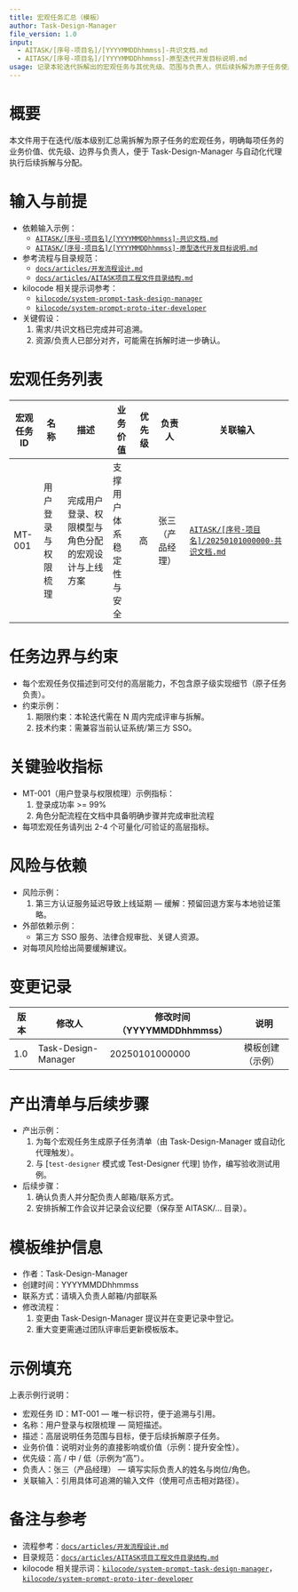 ```yaml
---
title: 宏观任务汇总（模板）
author: Task-Design-Manager
file_version: 1.0
input:
  - AITASK/[序号-项目名]/[YYYYMMDDhhmmss]-共识文档.md
  - AITASK/[序号-项目名]/[YYYYMMDDhhmmss]-原型迭代开发目标说明.md
usage: 记录本轮迭代拆解出的宏观任务与其优先级、范围与负责人，供后续拆解为原子任务使用
---
```


<!-- 用途：快速理解宏观任务汇总目的 -->
# 概要
本文件用于在迭代/版本级别汇总需拆解为原子任务的宏观任务，明确每项任务的业务价值、优先级、边界与负责人，便于 Task-Design-Manager 与自动化代理执行后续拆解与分配。

<!-- 用途：列出依赖的输入文档与关键假设 -->
# 输入与前提
- 依赖输入示例：
  - [`AITASK/[序号-项目名]/[YYYYMMDDhhmmss]-共识文档.md`](AITASK/[序号-项目名]/20250101000000-共识文档.md:1)
  - [`AITASK/[序号-项目名]/[YYYYMMDDhhmmss]-原型迭代开发目标说明.md`](AITASK/[序号-项目名]/20250101000000-原型迭代开发目标说明.md:1)
- 参考流程与目录规范：
  - [`docs/articles/开发流程设计.md`](docs/articles/开发流程设计.md:1)
  - [`docs/articles/AITASK项目工程文件目录结构.md`](docs/articles/AITASK项目工程文件目录结构.md:1)
- kilocode 相关提示词参考：
  - [`kilocode/system-prompt-task-design-manager`](kilocode/system-prompt-task-design-manager:1)
  - [`kilocode/system-prompt-proto-iter-developer`](kilocode/system-prompt-proto-iter-developer:1)
- 关键假设：
  1. 需求/共识文档已完成并可追溯。
  2. 资源/负责人已部分对齐，可能需在拆解时进一步确认。

<!-- 用途：列出本轮宏观任务清单，供后续拆解 -->
# 宏观任务列表
<!-- 用途：以表格形式列出宏观任务，表头说明字段含义 -->
| 宏观任务ID | 名称 | 描述 | 业务价值 | 优先级 | 负责人 | 关联输入 |
| --- | --- | --- | --- | --- | --- | --- |
| MT-001 | 用户登录与权限梳理 | 完成用户登录、权限模型与角色分配的宏观设计与上线方案 | 支撑用户体系稳定性与安全 | 高 | 张三（产品经理） | [`AITASK/[序号-项目名]/20250101000000-共识文档.md`](AITASK/[序号-项目名]/20250101000000-共识文档.md:1) |

<!-- 用途：说明每个宏观任务的边界与实施约束 -->
# 任务边界与约束
- 每个宏观任务仅描述到可交付的高层能力，不包含原子级实现细节（原子任务负责）。
- 约束示例：
  1. 期限约束：本轮迭代需在 N 周内完成评审与拆解。
  2. 技术约束：需兼容当前认证系统/第三方 SSO。

<!-- 用途：定义宏观任务的高层成功度量 -->
# 关键验收指标
- MT-001（用户登录与权限梳理）示例指标：
  1. 登录成功率 >= 99%
  2. 角色分配流程在文档中具备明确步骤并完成审批流程
- 每项宏观任务请列出 2-4 个可量化/可验证的高层指标。

<!-- 用途：列出宏观级别的风险、依赖与缓解建议 -->
# 风险与依赖
- 风险示例：
  1. 第三方认证服务延迟导致上线延期 — 缓解：预留回退方案与本地验证策略。
- 外部依赖示例：
  - 第三方 SSO 服务、法律合规审批、关键人资源。
- 对每项风险给出简要缓解建议。

<!-- 用途：记录模板或任务变更历史 -->
# 变更记录
| 版本 | 修改人 | 修改时间（YYYYMMDDhhmmss） | 说明 |
| --- | --- | --- | --- |
| 1.0 | Task-Design-Manager | 20250101000000 | 模板创建（示例） |

<!-- 用途：列出宏观任务拆解后的产出与下一步行动 -->
# 产出清单与后续步骤
- 产出示例：
  1. 为每个宏观任务生成原子任务清单（由 Task-Design-Manager 或自动化代理触发）。
  2. 与 [`test-designer` 模式或 Test-Designer 代理] 协作，编写验收测试用例。
- 后续步骤：
  1. 确认负责人并分配负责人邮箱/联系方式。
  2. 安排拆解工作会议并记录会议纪要（保存至 AITASK/... 目录）。

<!-- 用途：模板维护信息，包括作者与修改流程 -->
# 模板维护信息
<!-- 用途：便于追踪模板作者与修改流程 -->
- 作者：Task-Design-Manager
- 创建时间：YYYYMMDDhhmmss
- 联系方式：请填入负责人邮箱/内部联系
- 修改流程：
  1. 变更由 Task-Design-Manager 提议并在变更记录中登记。
  2. 重大变更需通过团队评审后更新模板版本。

<!-- 用途：提供至少一个示例填充，示例要详实 -->
# 示例填充
<!-- 用途：示例说明，便于快速理解如何使用模板 -->
上表示例行说明：
- 宏观任务 ID：MT-001 — 唯一标识符，便于追溯与引用。
- 名称：用户登录与权限梳理 — 简短描述。
- 描述：高层说明任务范围与目标，便于后续拆解原子任务。
- 业务价值：说明对业务的直接影响或价值（示例：提升安全性）。
- 优先级：高 / 中 / 低（示例为“高”）。
- 负责人：张三（产品经理） — 填写实际负责人的姓名与岗位/角色。
- 关联输入：引用具体可追溯的输入文件（使用可点击相对路径）。

<!-- 用途：备注与参考 -->
# 备注与参考
- 流程参考：[`docs/articles/开发流程设计.md`](docs/articles/开发流程设计.md:1)
- 目录规范：[`docs/articles/AITASK项目工程文件目录结构.md`](docs/articles/AITASK项目工程文件目录结构.md:1)
- kilocode 相关提示词：[`kilocode/system-prompt-task-design-manager`](kilocode/system-prompt-task-design-manager:1)，[`kilocode/system-prompt-proto-iter-developer`](kilocode/system-prompt-proto-iter-developer:1)